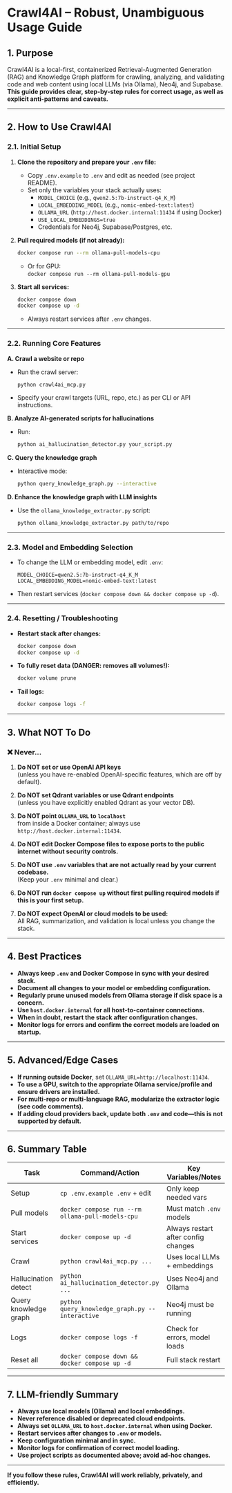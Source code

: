 # Crawl4AI – Robust, Unambiguous Usage Guide

## 1. Purpose

Crawl4AI is a local-first, containerized Retrieval-Augmented Generation (RAG) and Knowledge Graph platform for crawling, analyzing, and validating code and web content using local LLMs (via Ollama), Neo4j, and Supabase.  
**This guide provides clear, step-by-step rules for correct usage, as well as explicit anti-patterns and caveats.**

---

## 2. How to Use Crawl4AI

### 2.1. Initial Setup

1. **Clone the repository and prepare your `.env` file:**

   - Copy `.env.example` to `.env` and edit as needed (see project README).
   - Set only the variables your stack actually uses:
     - `MODEL_CHOICE` (e.g., `qwen2.5:7b-instruct-q4_K_M`)
     - `LOCAL_EMBEDDING_MODEL` (e.g., `nomic-embed-text:latest`)
     - `OLLAMA_URL` (`http://host.docker.internal:11434` if using Docker)
     - `USE_LOCAL_EMBEDDINGS=true`
     - Credentials for Neo4j, Supabase/Postgres, etc.

2. **Pull required models (if not already):**

   ```bash
   docker compose run --rm ollama-pull-models-cpu
   ```

   - Or for GPU:  
     `docker compose run --rm ollama-pull-models-gpu`

3. **Start all services:**
   ```bash
   docker compose down
   docker compose up -d
   ```
   - Always restart services after `.env` changes.

---

### 2.2. Running Core Features

**A. Crawl a website or repo**

- Run the crawl server:
  ```bash
  python crawl4ai_mcp.py
  ```
- Specify your crawl targets (URL, repo, etc.) as per CLI or API instructions.

**B. Analyze AI-generated scripts for hallucinations**

- Run:
  ```bash
  python ai_hallucination_detector.py your_script.py
  ```

**C. Query the knowledge graph**

- Interactive mode:
  ```bash
  python query_knowledge_graph.py --interactive
  ```

**D. Enhance the knowledge graph with LLM insights**

- Use the `ollama_knowledge_extractor.py` script:
  ```bash
  python ollama_knowledge_extractor.py path/to/repo
  ```

---

### 2.3. Model and Embedding Selection

- To change the LLM or embedding model, edit `.env`:
  ```env
  MODEL_CHOICE=qwen2.5:7b-instruct-q4_K_M
  LOCAL_EMBEDDING_MODEL=nomic-embed-text:latest
  ```
- Then restart services (`docker compose down && docker compose up -d`).

---

### 2.4. Resetting / Troubleshooting

- **Restart stack after changes:**
  ```bash
  docker compose down
  docker compose up -d
  ```
- **To fully reset data (DANGER: removes all volumes!):**
  ```bash
  docker volume prune
  ```
- **Tail logs:**
  ```bash
  docker compose logs -f
  ```

---

## 3. What NOT To Do

### ❌ Never...

1. **Do NOT set or use OpenAI API keys**  
   (unless you have re-enabled OpenAI-specific features, which are off by default).

2. **Do NOT set Qdrant variables or use Qdrant endpoints**  
   (unless you have explicitly enabled Qdrant as your vector DB).

3. **Do NOT point `OLLAMA_URL` to `localhost`**  
   from inside a Docker container; always use `http://host.docker.internal:11434`.

4. **Do NOT edit Docker Compose files to expose ports to the public internet without security controls.**

5. **Do NOT use `.env` variables that are not actually read by your current codebase.**  
   (Keep your `.env` minimal and clear.)

6. **Do NOT run `docker compose up` without first pulling required models if this is your first setup.**

7. **Do NOT expect OpenAI or cloud models to be used:**  
   All RAG, summarization, and validation is local unless you change the stack.

---

## 4. Best Practices

- **Always keep `.env` and Docker Compose in sync with your desired stack.**
- **Document all changes to your model or embedding configuration.**
- **Regularly prune unused models from Ollama storage if disk space is a concern.**
- **Use `host.docker.internal` for all host-to-container connections.**
- **When in doubt, restart the stack after configuration changes.**
- **Monitor logs for errors and confirm the correct models are loaded on startup.**

---

## 5. Advanced/Edge Cases

- **If running outside Docker**, set `OLLAMA_URL=http://localhost:11434`.
- **To use a GPU, switch to the appropriate Ollama service/profile and ensure drivers are installed.**
- **For multi-repo or multi-language RAG, modularize the extractor logic (see code comments).**
- **If adding cloud providers back, update both `.env` and code—this is not supported by default.**

---

## 6. Summary Table

| Task                  | Command/Action                                   | Key Variables/Notes                 |
| --------------------- | ------------------------------------------------ | ----------------------------------- |
| Setup                 | `cp .env.example .env` + edit                    | Only keep needed vars               |
| Pull models           | `docker compose run --rm ollama-pull-models-cpu` | Must match `.env` models            |
| Start services        | `docker compose up -d`                           | Always restart after config changes |
| Crawl                 | `python crawl4ai_mcp.py ...`                     | Uses local LLMs + embeddings        |
| Hallucination detect  | `python ai_hallucination_detector.py ...`        | Uses Neo4j and Ollama               |
| Query knowledge graph | `python query_knowledge_graph.py --interactive`  | Neo4j must be running               |
| Logs                  | `docker compose logs -f`                         | Check for errors, model loads       |
| Reset all             | `docker compose down && docker compose up -d`    | Full stack restart                  |

---

## 7. LLM-friendly Summary

- **Always use local models (Ollama) and local embeddings.**
- **Never reference disabled or deprecated cloud endpoints.**
- **Always set `OLLAMA_URL` to `host.docker.internal` when using Docker.**
- **Restart services after changes to `.env` or models.**
- **Keep configuration minimal and in sync.**
- **Monitor logs for confirmation of correct model loading.**
- **Use project scripts as documented above; avoid ad-hoc changes.**

---

**If you follow these rules, Crawl4AI will work reliably, privately, and efficiently.**
